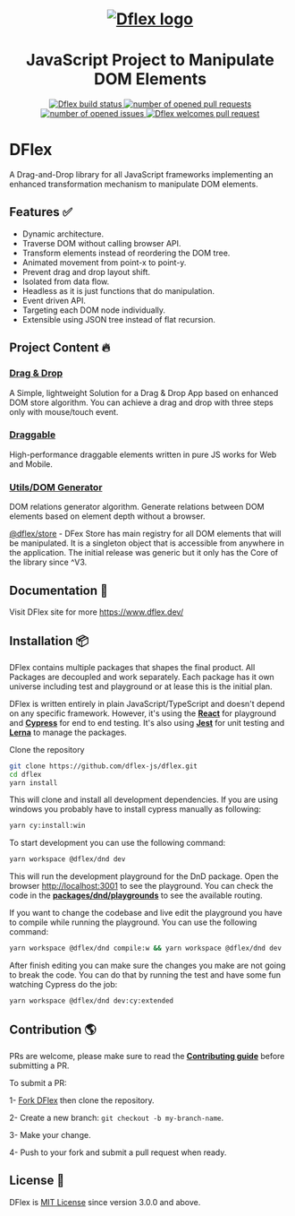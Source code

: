 <h1 align="center">
  <a href="https://www.dflex.dev/" target="_blank">
    <img
    src="https://raw.githubusercontent.com/jalal246/dflex/master/DFlex-readme.png"
    alt="Dflex logo" />
  </a>
</h1>

<h1 align="center">JavaScript Project to Manipulate DOM Elements</h1>

<p align="center">
  <a href="https://github.com/dflex-js/dflex">
    <img
    src="https://img.shields.io/github/workflow/status/jalal246/dflex/Unit Test"
    alt="Dflex build status" />
  </a>
  <a href="https://github.com/dflex-js/dflex/pulls">
    <img
    src="https://img.shields.io/github/issues-pr/dflex-js/dflex"
    alt="number of opened pull requests"/>
  </a>
  <a href="https://github.com/dflex-js/dflex/issues">
  <img
    src="https://img.shields.io/github/issues/dflex-js/dflex"
    alt="number of opened issues"/>
  </a>
  <a href="https://github.com/dflex-js/dflex/pulls">
   <img
   src="https://img.shields.io/badge/PRs-welcome-brightgreen.svg"
   alt="Dflex welcomes pull request" />
  </a>
</p>

# DFlex

A Drag-and-Drop library for all JavaScript frameworks implementing an enhanced
transformation mechanism to manipulate DOM elements.

## Features ✅

- Dynamic architecture.
- Traverse DOM without calling browser API.
- Transform elements instead of reordering the DOM tree.
- Animated movement from point-x to point-y.
- Prevent drag and drop layout shift.
- Isolated from data flow.
- Headless as it is just functions that do manipulation.
- Event driven API.
- Targeting each DOM node individually.
- Extensible using JSON tree instead of flat recursion.

## Project Content 🔥

### [**Drag & Drop**](https://github.com/dflex-js/dflex/tree/master/packages/dnd)

A Simple, lightweight Solution for a Drag & Drop App based on enhanced DOM store
algorithm. You can achieve a drag and drop with three steps only with
mouse/touch event.

### [**Draggable**](https://github.com/dflex-js/dflex/tree/master/packages/draggable)

High-performance draggable elements written in pure JS works for Web and Mobile.

### [**Utils/DOM Generator**](https://github.com/dflex-js/dflex/tree/master/packages/dom-gen)

DOM relations generator algorithm. Generate relations between DOM elements based
on element depth without a browser.

[@dflex/store](https://github.com/dflex-js/dflex/tree/master/packages/store) -
DFex Store has main registry for all DOM elements that will be manipulated. It
is a singleton object that is accessible from anywhere in the application. The
initial release was generic but it only has the Core of the library since ^V3.

## Documentation 📖

Visit DFlex site for more <https://www.dflex.dev/>

## Installation 📦

DFlex contains multiple packages that shapes the final product. All Packages are
decoupled and work separately. Each package has it own universe including test
and playground or at lease this is the initial plan.

DFlex is written entirely in plain JavaScript/TypeScript and doesn't depend on
any specific framework. However, it's using the
[**React**](https://reactjs.org/) for playground and
[**Cypress**](https://www.cypress.io/) for end to end testing. It's also
using [**Jest**](https://jestjs.io/) for unit testing and
[**Lerna**](https://lerna.js.org/) to manage the packages.

Clone the repository

```bash
git clone https://github.com/dflex-js/dflex.git
cd dflex
yarn install
```

This will clone and install all development dependencies. If you are using
windows you probably have to install cypress manually as following:

```bash
yarn cy:install:win
```

To start development you can use the following command:

```bash
yarn workspace @dflex/dnd dev
```

This will run the development playground for the DnD package. Open the browser
[http://localhost:3001](http://localhost:3001) to see the playground. You can
check the code in the
[**packages/dnd/playgrounds**](https://github.com/dflex-js/dflex/blob/dev/update_main_page/packages/dnd/playgrounds/dflex-react-dnd/src/App.tsx)
to see the available routing.

If you want to change the codebase and live edit the playground you have to
compile while running the playground. You can use the following command:

```bash
yarn workspace @dflex/dnd compile:w && yarn workspace @dflex/dnd dev

```

After finish editing you can make sure the changes you make are not going to
break the code. You can do that by running the test and have some fun watching
Cypress do the job:

```bash
yarn workspace @dflex/dnd dev:cy:extended
```

## Contribution 🌎

PRs are welcome, please make sure to read the
[**Contributing guide**](/CONTRIBUTING.md) before submitting a PR.

To submit a PR:

1- [Fork DFlex](https://github.com/dflex-js/dflex/fork) then clone the
repository.

2- Create a new branch: `git checkout -b my-branch-name`.

3- Make your change.

4- Push to your fork and submit a pull request when ready.

## License 🤝

DFlex is [MIT License](LICENSE) since version 3.0.0 and above.

